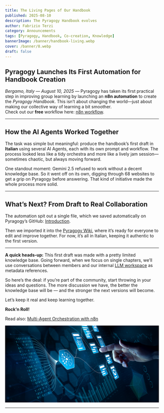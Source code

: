 ```yaml
---
title: The Living Pages of Our Handbook
published: 2025-08-10
description: The Pyragogy Handbook evolves
author: Fabrizio Terzi
category: Announcements
tags: [Pyragogy, Handbook, Co-creation, Knowledge]
bannerImage: /banner/handbook-living.webp
cover: /banner/8.webp
draft: false
---
```



## Pyragogy Launches Its First Automation for Handbook Creation

*Bergamo, Italy — August 10, 2025* — Pyragogy has taken its first practical step in improving group learning by launching an **n8n automation** to create the *Pyragogy Handbook*. This isn’t about changing the world—just about making our collective way of learning a bit smoother.  
Check out our **free** workflow here: [n8n workflow](https://n8n.io/workflows/4904-pyragogy-ai-driven-handbook-generator-with-multi-agent-orchestration/).

---

## How the AI Agents Worked Together

The task was simple but meaningful: produce the handbook’s first draft in **Italian** using several AI Agents, each with its own prompt and workflow. The process looked less like a tidy orchestra and more like a lively jam session—sometimes chaotic, but always moving forward.

One standout moment: Gemini 2.5 refused to work without a decent knowledge base. So it went off on its own, digging through 68 websites to get a grip on Pyragogy before answering. That kind of initiative made the whole process more solid.

---

## What’s Next? From Draft to Real Collaboration

The automation spit out a single file, which we saved automatically on Pyragogy’s GitHub: [Introduction](https://github.com/pyragogy/pyragogy-hanbook/blob/main/Introduzione).

Then we imported it into the [Pyragogy Wiki](https://wikijs.pyragogy.org/it/PyragogyHandbook), where it’s ready for everyone to edit and improve together. For now, it’s all in Italian, keeping it authentic to the first version.

---

**A quick heads-up:** This first draft was made with a pretty limited knowledge base. Going forward, when we focus on single chapters, we’ll use conversations between members and our internal [LLM workspace](https://any.pyragogy.org/) as metadata references.

So here’s the deal: if you’re part of the community, start throwing in your ideas and questions. The more discussion we have, the better the knowledge base will be — and the stronger the next versions will become.

Let’s keep it real and keep learning together.

**Rock’n Roll!**


Read also: [Multi-Agent Orchestration with n8n](https://pyragogy.org/posts/1fb7615b/)

<p align="center">
  <img src="/images/AI-Driven-Strategies.webp" alt="App Piragogica" />
</p>

---


